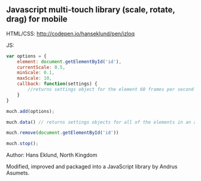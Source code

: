 ## Javascript multi-touch library (scale, rotate, drag) for mobile

HTML/CSS: http://codepen.io/hanseklund/pen/izloq

JS:

```js
var options = {
    element: document.getElementById('id'),
    currentScale: 0.5,
    minScale: 0.1,
    maxScale: 10,
    callback: function(settings) {
        //returns settings object for the element 60 frames per second
    }
}

much.add(options);
```

```js
much.data() // returns settings objects for all of the elements in an array
```

```js
much.remove(document.getElementById('id'))
```

```js
much.stop();
```

Author: Hans Eklund, North Kingdom

Modified, improved and packaged into a JavaScript library by Andrus Asumets.
